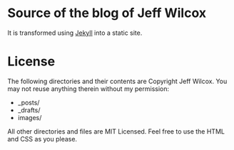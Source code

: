 # Source of the blog of Jeff Wilcox

It is transformed using [Jekyll](http://github.com/mojombo/jekyll) into a static site.

# License

The following directories and their contents are Copyright Jeff Wilcox. You may not reuse anything therein without my permission:

* _posts/
* _drafts/
* images/

All other directories and files are MIT Licensed. Feel free to use the HTML and CSS as you please.